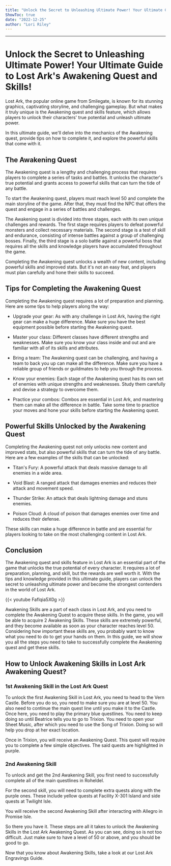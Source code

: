 ```yaml
---
title: "Unlock the Secret to Unleashing Ultimate Power! Your Ultimate Guide to Lost Ark's Awakening Quest and Skills!"
ShowToc: true 
date: "2022-12-25"
author: "Lori Riley"
---
```

*****
# Unlock the Secret to Unleashing Ultimate Power! Your Ultimate Guide to Lost Ark's Awakening Quest and Skills!

Lost Ark, the popular online game from Smilegate, is known for its stunning graphics, captivating storyline, and challenging gameplay. But what makes it truly unique is the Awakening quest and skills feature, which allows players to unlock their characters' true potential and unleash ultimate power.

In this ultimate guide, we'll delve into the mechanics of the Awakening quest, provide tips on how to complete it, and explore the powerful skills that come with it.

## The Awakening Quest

The Awakening quest is a lengthy and challenging process that requires players to complete a series of tasks and battles. It unlocks the character's true potential and grants access to powerful skills that can turn the tide of any battle.

To start the Awakening quest, players must reach level 50 and complete the main storyline of the game. After that, they must find the NPC that offers the quest and engage in a series of battles and challenges.

The Awakening quest is divided into three stages, each with its own unique challenges and rewards. The first stage requires players to defeat powerful monsters and collect necessary materials. The second stage is a test of skill and endurance, consisting of intense battles against a group of challenging bosses. Finally, the third stage is a solo battle against a powerful boss that requires all the skills and knowledge players have accumulated throughout the game.

Completing the Awakening quest unlocks a wealth of new content, including powerful skills and improved stats. But it's not an easy feat, and players must plan carefully and hone their skills to succeed.

## Tips for Completing the Awakening Quest

Completing the Awakening quest requires a lot of preparation and planning. Here are some tips to help players along the way:

- Upgrade your gear: As with any challenge in Lost Ark, having the right gear can make a huge difference. Make sure you have the best equipment possible before starting the Awakening quest.

- Master your class: Different classes have different strengths and weaknesses. Make sure you know your class inside and out and are familiar with all of its skills and attributes.

- Bring a team: The Awakening quest can be challenging, and having a team to back you up can make all the difference. Make sure you have a reliable group of friends or guildmates to help you through the process.

- Know your enemies: Each stage of the Awakening quest has its own set of enemies with unique strengths and weaknesses. Study them carefully and devise a strategy to overcome them.

- Practice your combos: Combos are essential in Lost Ark, and mastering them can make all the difference in battle. Take some time to practice your moves and hone your skills before starting the Awakening quest.

## Powerful Skills Unlocked by the Awakening Quest

Completing the Awakening quest not only unlocks new content and improved stats, but also powerful skills that can turn the tide of any battle. Here are a few examples of the skills that can be unlocked:

- Titan's Fury: A powerful attack that deals massive damage to all enemies in a wide area.

- Void Blast: A ranged attack that damages enemies and reduces their attack and movement speed.

- Thunder Strike: An attack that deals lightning damage and stuns enemies.

- Poison Cloud: A cloud of poison that damages enemies over time and reduces their defense.

These skills can make a huge difference in battle and are essential for players looking to take on the most challenging content in Lost Ark.

## Conclusion

The Awakening quest and skills feature in Lost Ark is an essential part of the game that unlocks the true potential of every character. It requires a lot of preparation, planning, and skill, but the rewards are well worth it. With the tips and knowledge provided in this ultimate guide, players can unlock the secret to unleashing ultimate power and become the strongest contenders in the world of Lost Ark.

{{< youtube Faflqia5X0g >}} 



Awakening Skills are a part of each class in Lost Ark, and you need to complete the Awakening Quest to acquire these skills. In the game, you will be able to acquire 2 Awakening Skills. These skills are extremely powerful, and they become available as soon as your character reaches level 50. Considering how important these skills are, you probably want to know what you need to do to get your hands on them. In this guide, we will show you all the steps you need to take to successfully complete the Awakening quest and get these skills.
 
## How to Unlock Awakening Skills in Lost Ark Awakening Quest?
 

 
### 1st Awakening Skill in the Lost Ark Quest
 
To unlock the first Awakening Skill in Lost Ark, you need to head to the Vern Castle. Before you do so, you need to make sure you are at level 50. You also need to continue the main quest line until you make it to the Castle. Once here, you need to play the primary blue questlines. You need to keep doing so until Beatrice tells you to go to Trixion. You need to open your Sheet Music, after which you need to use the Song of Trixion. Doing so will help you drop at her exact location.
 
Once in Trixion, you will receive an Awakening Quest. This quest will require you to complete a few simple objectives. The said quests are highlighted in purple.
 
### 2nd Awakening Skill
 
To unlock and get the 2nd Awakening Skill, you first need to successfully complete all of the main questlines in Roheldel.
 
For the second skill, you will need to complete extra quests along with the purple ones. These include yellow quests at Facility X-301 Island and side quests at Twilight Isle.
 
You will receive the second Awakening Skill after interacting with Allegro in Promise Isle.
 
So there you have it. These steps are all it takes to unlock the Awakening Skills in the Lost Ark Awakening Quest. As you can see, doing so is not too difficult. Just make sure to have a level of 50 or above, and you should be good to go.
 
Now that you know about Awakening Skills, take a look at our Lost Ark Engravings Guide.



